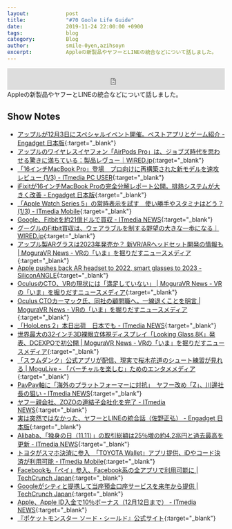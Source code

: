 ```yaml
---
layout:            post
title:             "#70 Goole Life Guide"
date:              2019-11-24 22:00:00 +0900
tags:              blog
category:          Blog
author:            smile-0yen,azihsoyn
excerpt:           Appleの新製品やヤフーとLINEの統合などについて話しました。
---
```

<iframe width="100%" height="50" scrolling="no" frameborder="no" src="https://w.soundcloud.com/player/?url=https%3A//api.soundcloud.com/tracks/717732445&color=%23ff5500&auto_play=false&hide_related=false&show_comments=false&show_user=true&show_reposts=false&show_teaser=false&visual=false&show_artwork=false&default_height=75"></iframe>
Appleの新製品やヤフーとLINEの統合などについて話しました。

## Show Notes
- [アップルが12月3日にスペシャルイベント開催。ベストアプリとゲーム紹介 \- Engadget 日本版](https://japanese.engadget.com/2019/11/19/12-3/){:target="_blank"}
- [アップルのワイヤレスイヤフォン「AirPods Pro」は、ジョブズ時代を思わせる驚きに満ちている：製品レヴュー｜WIRED\.jp](https://wired.jp/2019/11/16/apple-airpods-pro-review/){:target="_blank"}
- [「16インチMacBook Pro」登場　プロ向けに再構築された新モデルを速攻レビュー \(1/3\) \- ITmedia PC USER](https://www.itmedia.co.jp/pcuser/articles/1911/13/news145.html){:target="_blank"}
- [iFixitが16インチMacBook Proの完全分解レポート公開。排熱システムが大きく改善 \- Engadget 日本版](https://japanese.engadget.com/2019/11/18/ifixit-16-macbook-pro/){:target="_blank"}
- [「Apple Watch Series 5」の常時表示を試す　使い勝手やスタミナはどう？ \(1/3\) \- ITmedia Mobile](https://www.itmedia.co.jp/mobile/articles/1911/19/news048.html){:target="_blank"}
- [Google、Fitbitを約21億ドルで買収 \- ITmedia NEWS](https://www.itmedia.co.jp/news/articles/1911/01/news154.html){:target="_blank"}
- [グーグルのFitbit買収は、ウェアラブルを制する野望の大きな一歩になる｜WIRED\.jp](https://wired.jp/2019/11/02/google-buys-fitbit-wearables-data-antitrust/){:target="_blank"}
- [アップル製ARグラスは2023年発売か？ 新VR/ARヘッドセット開発の情報も \| MoguraVR News \- VRの「いま」を掘りだすニュースメディア](https://www.moguravr.com/apple-ar-glasses-3/){:target="_blank"}
- [Apple pushes back AR headset to 2022, smart glasses to 2023 \- SiliconANGLE](https://siliconangle.com/2019/11/11/apple-pushes-back-ar-headset-2022-smart-glasses-2023/){:target="_blank"}
- [OculusのCTO、VRの現状には「満足していない」 \| MoguraVR News \- VRの「いま」を掘りだすニュースメディア](https://www.moguravr.com/oculus-cto-says-hes-not-satisfied/){:target="_blank"}
- [Oculus CTOカーマック氏、同社の顧問職へ。一線退くことを明言 \| MoguraVR News \- VRの「いま」を掘りだすニュースメディア](https://www.moguravr.com/carmack-appointed-advisor/){:target="_blank"}
- [「HoloLens 2」本日出荷　日本でも \- ITmedia NEWS](https://www.itmedia.co.jp/news/articles/1911/08/news065.html){:target="_blank"}
- [世界最大の32インチ3D裸眼立体視ディスプレイ「Looking Glass 8K」発表、DCEXPOで初公開 \| MoguraVR News \- VRの「いま」を掘りだすニュースメディア](https://www.moguravr.com/looking-glass-8k/){:target="_blank"}
- [「スラムダンク」公式アプリが配信、現実で桜木花道のシュート練習が見れる \| MoguLive \- 「バーチャルを楽しむ」ためのエンタメメディア](https://www.moguravr.com/slam-dunk-talkin-to-the-rim/){:target="_blank"}
- [PayPay軸に「海外のプラットフォーマーに対抗」　ヤフー改め「Z」、川邊社長の狙い \- ITmedia NEWS](https://www.itmedia.co.jp/news/articles/1911/01/news134.html){:target="_blank"}
- [ヤフー親会社、ZOZOの連結子会社化を完了 \- ITmedia NEWS](https://www.itmedia.co.jp/news/articles/1911/14/news092.html){:target="_blank"}
- [実は突然ではなかった、ヤフーとLINEの統合話（佐野正弘） \- Engadget 日本版](https://japanese.engadget.com/2019/11/14/line/){:target="_blank"}
- [Alibaba、「独身の日（11\.11）」の取引総額は25％増の約4\.2兆円と過去最高を更新 \- ITmedia NEWS](https://www.itmedia.co.jp/news/articles/1911/12/news058.html){:target="_blank"}
- [トヨタがスマホ決済に参入　「TOYOTA Wallet」アプリ提供、iDやコード決済が利用可能 \- ITmedia Mobile](https://www.itmedia.co.jp/mobile/articles/1911/19/news125.html){:target="_blank"}
- [Facebookも「ペイ」参入、Facebook系の全アプリで利用可能に \| TechCrunch Japan](https://jp.techcrunch.com/2019/11/13/2019-11-12-facebook-wants-you-to-pay-people-on-messenger-instagram-and-whatsapp-with-facebook-pay/){:target="_blank"}
- [Googleがシティと提携して当座預金口座サービスを来年から提供 \| TechCrunch Japan](https://jp.techcrunch.com/2019/11/14/2019-11-13-google-to-offer-checking-accounts-in-partnership-with-banks-starting-next-year/){:target="_blank"}
- [Apple、Apple ID入金で10％ボーナス（12月12日まで） \- ITmedia NEWS](https://www.itmedia.co.jp/news/articles/1911/15/news059.html){:target="_blank"}
- [『ポケットモンスター ソード・シールド』公式サイト](https://www.pokemon.co.jp/ex/sword_shield/assets/main_sword-flare01@2x.png.webp){:target="_blank"}
